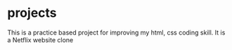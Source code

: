 # projects
This is a practice based project for improving my html, css coding skill. It is a Netflix website clone
